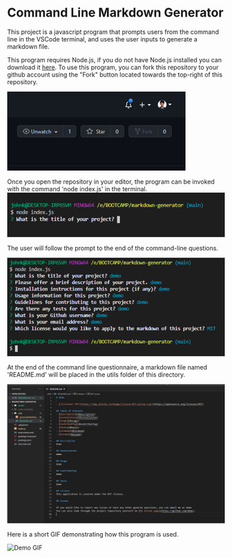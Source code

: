 # Command Line Markdown Generator

This project is a javascript program that prompts users from the command line in the VSCode terminal, and uses the user inputs to generate a markdown file.

 This program requires Node.js, if you do not have Node.js installed you can download it [here](https://nodejs.org/en/). To use this program, you can fork this repository to your github account using the "Fork" button located towards the top-right of this repository.

 ![Fork button on github](/assets/markdownfork.png)

Once you open the repository in your editor, the program can be invoked with the command 'node index.js' in the terminal. 
![Command to invoke program](/assets/markdowninvoke.png)

The user will follow the prompt to the end of the command-line questions. 

![Command line questionnaire](/assets/markdownquestions.png)

At the end of the command line questionnaire, a markdown file named 'README.md' will be placed in the utils folder of this directory. 

![Generated Markdown](/assets/markdownresult.png)

Here is a short GIF demonstrating how this program is used. 

![Demo GIF](/assets/markdowngendemo.gif)